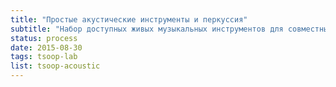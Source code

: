 ```yaml
---
title: "Простые акустические инструменты и перкуссия"
subtitle: "Набор доступных живых музыкальных инструментов для совместных джемов"
status: process
date: 2015-08-30
tags: tsoop-lab
list: tsoop-acoustic
---
```

